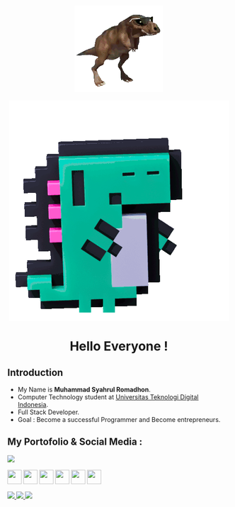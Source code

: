 <div style="text-align: center;">
  <img src="dino.gif" alt="Contoh Gambar 1" style="display: block; margin: 0 auto 20px;">
  <img src="dino3.gif" alt="Contoh Gambar 2" style="display: block; margin: 0 auto;">
</div>


<h1 align="center">  Hello Everyone ! </h1> 

## 	Introduction
- My Name is **Muhammad Syahrul Romadhon**.
- Computer Technology student at [Universitas Teknologi Digital Indonesia](https://www.utdi.ac.id/).
- Full Stack Developer.
- Goal : Become a successful Programmer and Become entrepreneurs.


## My Portofolio & Social Media : 
<a href="https://www.github.com/MuhSyahrul6" target="_blank" rel="noreferrer"><img
src="https://img.shields.io/github/followers/MuhSyahrul6?logo=github&style=for-the-badge&color=0891b2&labelColor=1c1917" /></a>
<p align="left"> <a href="https://discord.com/users/syahrulz#5189" target="_blank" rel="noreferrer"><img src="https://raw.githubusercontent.com/danielcranney/readme-generator/main/public/icons/socials/discord.svg" width="32" height="32" /></a> <a href="https://www.facebook.com/syahrul.m.cinta.9" target="_blank" rel="noreferrer"><img src="https://raw.githubusercontent.com/danielcranney/readme-generator/main/public/icons/socials/facebook.svg" width="32" height="32" /></a> <a href="https://www.github.com/MuhSyahrul6" target="_blank" rel="noreferrer"><img src="https://raw.githubusercontent.com/danielcranney/readme-generator/main/public/icons/socials/github.svg" width="32" height="32" /></a> <a href="http://www.instagram.com/syahrulz.r" target="_blank" rel="noreferrer"><img src="https://raw.githubusercontent.com/danielcranney/readme-generator/main/public/icons/socials/instagram.svg" width="32" height="32" /></a> <a href="https://www.linkedin.com/in/muhammad-syahrul-r/" target="_blank" rel="noreferrer"><img src="https://raw.githubusercontent.com/danielcranney/readme-generator/main/public/icons/socials/linkedin.svg" width="32" height="32" /></a> <a href="https://www.twitter.com/rulztarito" target="_blank" rel="noreferrer"><img src="https://raw.githubusercontent.com/danielcranney/readme-generator/main/public/icons/socials/twitter.svg" width="32" height="32" /></a></p>

<p align="left">
<a href="https://github.com/MuhSyahrul6">
  <img height="150em" src="http://github-profile-summary-cards.vercel.app/api/cards/profile-details?username=MuhSyahrul6&theme=tokyonight"/>
  <img height="180em" src="https://github-readme-stats-eight-theta.vercel.app/api?username=MuhSyahrul6&show_icons=true&theme=tokyonight&include_all_commits=true&count_private=true"/>
  <img height="180em" src="https://github-readme-stats-eight-theta.vercel.app/api/top-langs/?username=MuhSyahrul6&layout=compact&langs_count=8&theme=tokyonight"/></a>
  
</p>
